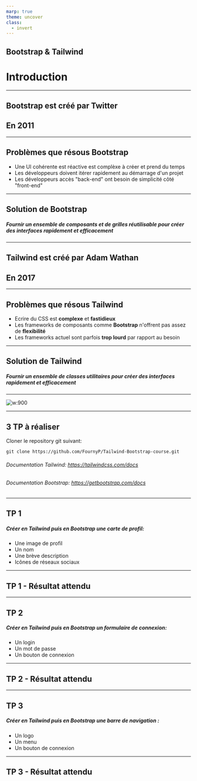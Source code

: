 ```yaml
---
marp: true
theme: uncover
class:
  - invert
---
```


<style>
  section::before {
    left: 30px;
    color: #fff;
    bottom: 20px;
    font-size: 16px;
    font-weight: bold;
    position: absolute;
    content: "Pierre Fourny";
  }
</style>

## **Bootstrap & Tailwind**

# Introduction

---

## Bootstrap est créé par **Twitter**

## En **2011**

---

## Problèmes que résous **Bootstrap**

- Une UI cohérente est réactive est complèxe à créer et prend du temps
- Les développeurs doivent itérer rapidement au démarrage d'un projet
- Les développeurs accès "back-end" ont besoin de simplicité côté "front-end"

---

## Solution de **Bootstrap**

##### Fournir un ensemble de **composants** et de grilles **réutilisable** pour créer des interfaces rapidement et efficacement

---

## Tailwind est créé par **Adam Wathan**

## En **2017**

---

## Problèmes que résous **Tailwind**

- Ecrire du CSS est **complexe** et **fastidieux**
- Les frameworks de composants comme **Bootstrap** n'offrent pas assez de **flexibilité**
- Les frameworks actuel sont parfois **trop lourd** par rapport au besoin

---

## Solution de **Tailwind**

##### Fournir un ensemble de **classes utilitaires** pour créer des interfaces rapidement et efficacement

---

![w:900](https://i.ibb.co/HnQn37k/DALL-E-Tailwind-VS-Bootstrap.png)

---

## 3 TP à réaliser

Cloner le repository git suivant:

```
git clone https://github.com/FournyP/Tailwind-Bootstrap-course.git
```

###### Documentation Tailwind: https://tailwindcss.com/docs

###### Documentation Bootstrap: https://getbootstrap.com/docs

---

## TP 1

##### Créer en **Tailwind** puis en **Bootstrap** une carte de profil:

- Une image de profil
- Un nom
- Une brève description
- Icônes de réseaux sociaux

---

## TP 1 - Résultat attendu

---

## TP 2

##### Créer en **Tailwind** puis en **Bootstrap** un formulaire de connexion:

- Un login
- Un mot de passe
- Un bouton de connexion

---

## TP 2 - Résultat attendu

---

## TP 3

##### Créer en **Tailwind** puis en **Bootstrap** une barre de navigation :

- Un logo
- Un menu
- Un bouton de connexion

---

## TP 3 - Résultat attendu
